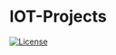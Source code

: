 # IOT-Projects
[![License](https://img.shields.io/badge/license-Apache%20License%202.0-blue.svg)](https://github.com/maltahan/IOT-Projects/blob/master/LICENSE)
